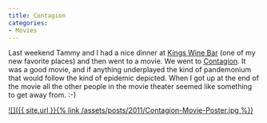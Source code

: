 ```yaml
---
title: Contagion
categories:
- Movies
---
```


Last weekend Tammy and I had a nice dinner at [Kings Wine Bar](http://www.kingsmpls.com/) (one of my new favorite places) and then went to a movie. We went to [Contagion](http://www.imdb.com/title/tt1598778/). It was a good movie, and if anything underplayed the kind of pandemonium that would follow the kind of epidemic depicted.
When I got up at the end of the movie all the other people in the movie theater seemed like something to get away from. :-)

[![]({{ site.url }}{% link /assets/posts/2011/Contagion-Movie-Poster.jpg %})](http://www.imdb.com/title/tt1598778/)
